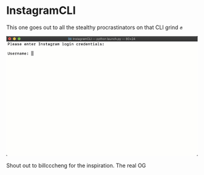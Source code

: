 # InstagramCLI

This one goes out to all the stealthy procrastinators on that CLI grind ✊

![](InstagramCLI.gif)

Shout out to billcccheng for the inspiration. The real OG
